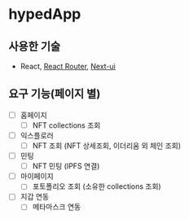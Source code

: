 # hypedApp

## 사용한 기술

- React, [React Router](https://reactrouter.com/en/v6.3.0/getting-started/overview), [Next-ui](https://nextui.org/docs/guide/getting-started)

## 요구 기능(페이지 별)

- [ ] 홈페이지
  - [ ] NFT collections 조회
- [ ] 익스플로러
  - [ ] NFT 조회 (NFT 상세조회, 이더리움 외 체인 조회)
- [ ] 민팅
  - [ ] NFT 민팅 (IPFS 연결)
- [ ] 마이페이지
  - [ ] 포토폴리오 조회 (소유한 collections 조회)
- [ ] 지갑 연동
  - [ ] 메타마스크 연동
